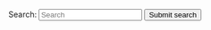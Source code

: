 <div class="large-search-wrap col-10 col-lg-10 col-12">
  <form action="/search" method="get" class="large-search-container est-search-container">
    <label for="search-input" class="visually-hidden">Search:</label>
    <input type="search" id="large-search-input" name="query" class="search-input" placeholder="Search" aria-label="Search" oninput="showSuggestions(); toggleClearButton('large-search-input', 'clear-button-large')">
    <button type="button" id="clear-button-large" class="clear-search" aria-label="Clear search" onclick="clearSearch('large-search-input', 'clear-button-large')" style="display:none;">
      &#x2715;
    </button>
    <button type="submit" class="search-button">
      <span class="visually-hidden">Submit search</span>
    </button>
  </form>
  <div id="suggestions-container" class="suggestions-container" style="display:none;"></div>
</div>